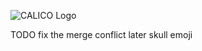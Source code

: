 ![CALICO Logo](https://calico.berkeley.edu/images/banner/blocks.png)

TODO fix the merge conflict later skull emoji
